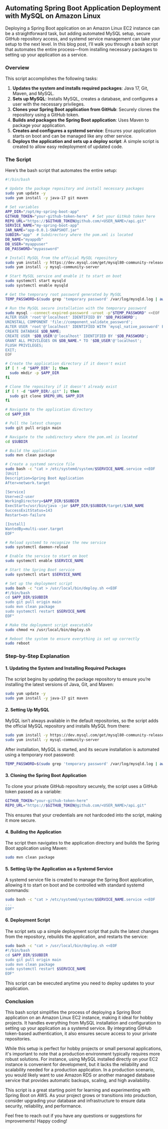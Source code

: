 ## Automating Spring Boot Application Deployment with MySQL on Amazon Linux

Deploying a Spring Boot application on an Amazon Linux EC2 instance can be a straightforward task, but adding automated MySQL setup, secure GitHub repository access, and systemd service management can take your setup to the next level. In this blog post, I’ll walk you through a bash script that automates the entire process—from installing necessary packages to setting up your application as a service.

### Overview

This script accomplishes the following tasks:

1. **Updates the system and installs required packages**: Java 17, Git, Maven, and MySQL.
2. **Sets up MySQL**: Installs MySQL, creates a database, and configures a user with the necessary privileges.
3. **Clones your Spring Boot application from GitHub**: Securely clones the repository using a GitHub token.
4. **Builds and packages the Spring Boot application**: Uses Maven to package your application.
5. **Creates and configures a systemd service**: Ensures your application starts on boot and can be managed like any other service.
6. **Deploys the application and sets up a deploy script**: A simple script is created to allow easy redeployment of updated code.

### The Script

Here’s the bash script that automates the entire setup:

```bash
#!/bin/bash

# Update the package repository and install necessary packages
sudo yum update -y
sudo yum install -y java-17 git maven

# Set variables
APP_DIR="/opt/my-spring-boot-app"
GITHUB_TOKEN="your-github-token-here"  # Set your GitHub token here
REPO_URL="https://$GITHUB_TOKEN@github.com/<USER_NAME>/api.git"
SERVICE_NAME="my-spring-boot-app"
JAR_NAME="app-0.0.1-SNAPSHOT.jar"
SUBDIR="app"  # Subdirectory where the pom.xml is located
DB_NAME="myappdb"
DB_USER="myappuser"
DB_PASSWORD="mypassword"

# Install MySQL from the official MySQL repository
sudo yum install -y https://dev.mysql.com/get/mysql80-community-release-el7-3.noarch.rpm
sudo yum install -y mysql-community-server

# Start MySQL service and enable it to start on boot
sudo systemctl start mysqld
sudo systemctl enable mysqld

# Get the temporary root password generated by MySQL
TEMP_PASSWORD=$(sudo grep 'temporary password' /var/log/mysqld.log | awk '{print $NF}')

# Run the MySQL secure installation with the temporary password
sudo mysql --connect-expired-password -uroot -p"$TEMP_PASSWORD" <<EOF
ALTER USER 'root'@'localhost' IDENTIFIED BY '$DB_PASSWORD';
UNINSTALL COMPONENT 'file://component_validate_password';
ALTER USER 'root'@'localhost' IDENTIFIED WITH 'mysql_native_password' BY '$DB_PASSWORD';
CREATE DATABASE $DB_NAME;
CREATE USER '$DB_USER'@'localhost' IDENTIFIED BY '$DB_PASSWORD';
GRANT ALL PRIVILEGES ON $DB_NAME.* TO '$DB_USER'@'localhost';
FLUSH PRIVILEGES;
EXIT;
EOF

# Create the application directory if it doesn't exist
if [ ! -d "$APP_DIR" ]; then
  sudo mkdir -p $APP_DIR
fi

# Clone the repository if it doesn't already exist
if [ ! -d "$APP_DIR/.git" ]; then
  sudo git clone $REPO_URL $APP_DIR
fi

# Navigate to the application directory
cd $APP_DIR

# Pull the latest changes
sudo git pull origin main

# Navigate to the subdirectory where the pom.xml is located
cd $SUBDIR

# Build the application
sudo mvn clean package

# Create a systemd service file
sudo bash -c "cat > /etc/systemd/system/$SERVICE_NAME.service <<EOF
[Unit]
Description=Spring Boot Application
After=network.target

[Service]
User=ec2-user
WorkingDirectory=$APP_DIR/$SUBDIR
ExecStart=/usr/bin/java -jar $APP_DIR/$SUBDIR/target/$JAR_NAME
SuccessExitStatus=143
Restart=on-failure

[Install]
WantedBy=multi-user.target
EOF"

# Reload systemd to recognize the new service
sudo systemctl daemon-reload

# Enable the service to start on boot
sudo systemctl enable $SERVICE_NAME

# Start the Spring Boot service
sudo systemctl start $SERVICE_NAME

# Set up the deployment script
sudo bash -c "cat > /usr/local/bin/deploy.sh <<EOF
#!/bin/bash
cd $APP_DIR/$SUBDIR
sudo git pull origin main
sudo mvn clean package
sudo systemctl restart $SERVICE_NAME
EOF"

# Make the deployment script executable
sudo chmod +x /usr/local/bin/deploy.sh

# Reboot the system to ensure everything is set up correctly
sudo reboot
```

### Step-by-Step Explanation

#### 1. **Updating the System and Installing Required Packages**

The script begins by updating the package repository to ensure you’re installing the latest versions of Java, Git, and Maven:

```bash
sudo yum update -y
sudo yum install -y java-17 git maven
```

#### 2. **Setting Up MySQL**

MySQL isn’t always available in the default repositories, so the script adds the official MySQL repository and installs MySQL from there:

```bash
sudo yum install -y https://dev.mysql.com/get/mysql80-community-release-el7-3.noarch.rpm
sudo yum install -y mysql-community-server
```

After installation, MySQL is started, and its secure installation is automated using a temporary root password:

```bash
TEMP_PASSWORD=$(sudo grep 'temporary password' /var/log/mysqld.log | awk '{print $NF}')
```

#### 3. **Cloning the Spring Boot Application**

To clone your private GitHub repository securely, the script uses a GitHub token passed as a variable:

```bash
GITHUB_TOKEN="your-github-token-here"
REPO_URL="https://$GITHUB_TOKEN@github.com/<USER_NAME>/api.git"
```

This ensures that your credentials are not hardcoded into the script, making it more secure.

#### 4. **Building the Application**

The script then navigates to the application directory and builds the Spring Boot application using Maven:

```bash
sudo mvn clean package
```

#### 5. **Setting Up the Application as a Systemd Service**

A systemd service file is created to manage the Spring Boot application, allowing it to start on boot and be controlled with standard systemd commands:

```bash
sudo bash -c "cat > /etc/systemd/system/$SERVICE_NAME.service <<EOF
...
EOF"
```

#### 6. **Deployment Script**

The script sets up a simple deployment script that pulls the latest changes from the repository, rebuilds the application, and restarts the service:

```bash
sudo bash -c "cat > /usr/local/bin/deploy.sh <<EOF
#!/bin/bash
cd $APP_DIR/$SUBDIR
sudo git pull origin main
sudo mvn clean package
sudo systemctl restart $SERVICE_NAME
EOF"
```

This script can be executed anytime you need to deploy updates to your application.

### Conclusion

This bash script simplifies the process of deploying a Spring Boot application on an Amazon Linux EC2 instance, making it ideal for hobby projects. It handles everything from MySQL installation and configuration to setting up your application as a systemd service. By integrating GitHub token-based authentication, it also ensures secure access to your private repositories.

While this setup is perfect for hobby projects or small personal applications, it's important to note that a production environment typically requires more robust solutions. For instance, using MySQL installed directly on your EC2 instance is convenient for development, but it lacks the reliability and scalability needed for a production application. In a production scenario, you would likely want to use Amazon RDS or another managed database service that provides automatic backups, scaling, and high availability.

This script is a great starting point for learning and experimenting with Spring Boot on AWS. As your project grows or transitions into production, consider upgrading your database and infrastructure to ensure data security, reliability, and performance.

Feel free to reach out if you have any questions or suggestions for improvements! Happy coding!
